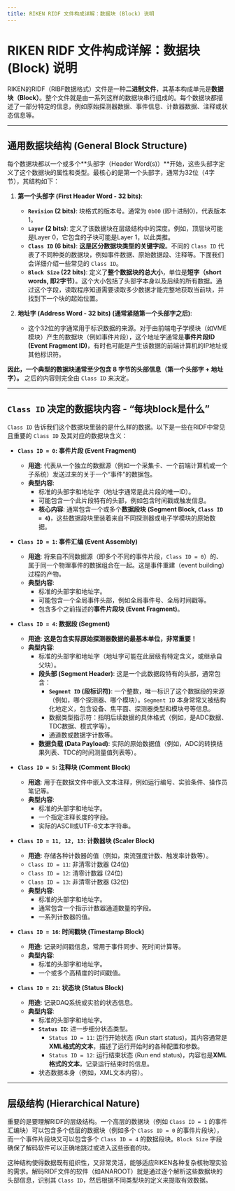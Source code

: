 ```yaml
---
title: RIKEN RIDF 文件构成详解：数据块 (Block) 说明
---
```


# RIKEN RIDF 文件构成详解：数据块 (Block) 说明

RIKEN的RIDF（RIBF数据格式）文件是一种**二进制文件**，其基本构成单元是**数据块（Block）**。整个文件就是由一系列这样的数据块串行组成的。每个数据块都描述了一部分特定的信息，例如原始探测器数据、事件信息、计数器数据、注释或状态信息等。

---

## 通用数据块结构 (General Block Structure)

每个数据块都以一个或多个**头部字（Header Word(s)）**开始，这些头部字定义了这个数据块的属性和类型。最核心的是第一个头部字，通常为32位（4字节），其结构如下：

1.  **第一个头部字 (First Header Word - 32 bits)**:
    * **`Revision` (2 bits)**: 块格式的版本号。通常为 `0b00` (即十进制0)，代表版本1。
    * **`Layer` (2 bits)**: 定义了该数据块在层级结构中的深度。例如，顶层块可能是Layer 0，它包含的子块可能是Layer 1，以此类推。
    * **`Class ID` (6 bits)**: **这是区分数据块类型的关键字段**。不同的 `Class ID` 代表了不同种类的数据块，例如事件数据、原始数据段、注释等。下面我们会详细介绍一些常见的 `Class ID`。
    * **`Block Size` (22 bits)**: 定义了**整个数据块的总大小**，单位是**短字（short words, 即2字节）**。这个大小包括了头部字本身以及后续的所有数据。通过这个字段，读取程序知道需要读取多少数据才能完整地获取当前块，并找到下一个块的起始位置。

2.  **地址字 (Address Word - 32 bits) (通常紧随第一个头部字之后)**:
    * 这个32位的字通常用于标识数据的来源。对于由前端电子学模块（如VME模块）产生的数据块（例如事件片段），这个地址字通常是**事件片段ID (Event Fragment ID)**，有时也可能是产生该数据的前端计算机的IP地址或其他标识符。

**因此，一个典型的数据块通常至少包含 8 字节的头部信息（第一个头部字 + 地址字）。** 之后的内容则完全由 `Class ID` 来决定。

---

## `Class ID` 决定的数据块内容 - “每块block是什么”

`Class ID` 告诉我们这个数据块里装的是什么样的数据。以下是一些在RIDF中常见且重要的 `Class ID` 及其对应的数据块含义：

* **`Class ID = 0`: 事件片段 (Event Fragment)**
    * **用途**: 代表从一个独立的数据源（例如一个采集卡、一个前端计算机或一个子系统）发送过来的关于一个“事件”的数据包。
    * **典型内容**:
        * 标准的头部字和地址字（地址字通常是此片段的唯一ID）。
        * 可能包含一个此片段特有的头部，例如包含时间戳或触发信息。
        * **核心内容**: 通常包含一个或多个**数据段块 (Segment Block, `Class ID = 4`)**，这些数据段块里装着来自不同探测器或电子学模块的原始数据。

* **`Class ID = 1`: 事件汇编 (Event Assembly)**
    * **用途**: 将来自不同数据源（即多个不同的事件片段，`Class ID = 0`）的、属于同一个物理事件的数据组合在一起。这是事件重建（event building）过程的产物。
    * **典型内容**:
        * 标准的头部字和地址字。
        * 可能包含一个全局事件头部，例如全局事件号、全局时间戳等。
        * 包含多个之前描述的**事件片段块 (Event Fragment)**。

* **`Class ID = 4`: 数据段 (Segment)**
    * **用途**: **这是包含实际原始探测器数据的最基本单位，非常重要！**
    * **典型内容**:
        * 标准的头部字和地址字（地址字可能在此层级有特定含义，或继承自父块）。
        * **段头部 (Segment Header)**: 这是一个此数据段特有的头部，通常包含：
            * **`Segment ID` (段标识符)**: 一个整数，唯一标识了这个数据段的来源（例如，哪个探测器、哪个模块）。`Segment ID` 本身常常又被结构化地定义，包含设备、焦平面、探测器类型和模块号等信息。
            * 数据类型指示符：指明后续数据的具体格式（例如，是ADC数据、TDC数据、模式字等）。
            * 通道数或数据字计数等。
        * **数据负载 (Data Payload)**: 实际的原始数据值（例如，ADC的转换结果列表、TDC的时间测量值列表等）。

* **`Class ID = 5`: 注释块 (Comment Block)**
    * **用途**: 用于在数据文件中嵌入文本注释，例如运行编号、实验条件、操作员笔记等。
    * **典型内容**:
        * 标准的头部字和地址字。
        * 一个指定注释长度的字段。
        * 实际的ASCII或UTF-8文本字符串。

* **`Class ID = 11, 12, 13`: 计数器块 (Scaler Block)**
    * **用途**: 存储各种计数器的值（例如，束流强度计数、触发率计数等）。
    * `Class ID = 11`: 非清零计数器 (24位)
    * `Class ID = 12`: 清零计数器 (24位)
    * `Class ID = 13`: 非清零计数器 (32位)
    * **典型内容**:
        * 标准的头部字和地址字。
        * 通常包含一个指示计数器通道数量的字段。
        * 一系列计数器的值。

* **`Class ID = 16`: 时间戳块 (Timestamp Block)**
    * **用途**: 记录时间戳信息，常用于事件同步、死时间计算等。
    * **典型内容**:
        * 标准的头部字和地址字。
        * 一个或多个高精度的时间戳值。

* **`Class ID = 21`: 状态块 (Status Block)**
    * **用途**: 记录DAQ系统或实验的状态信息。
    * **典型内容**:
        * 标准的头部字和地址字。
        * **`Status ID`**: 进一步细分状态类型。
            * `Status ID = 11`: 运行开始状态 (Run start status)，其内容通常是**XML格式的文本**，描述了运行开始时的各种配置和参数。
            * `Status ID = 12`: 运行结束状态 (Run end status)，内容也是**XML格式的文本**，记录运行结束时的信息。
        * 状态数据本身（例如，XML文本内容）。

---

## 层级结构 (Hierarchical Nature)

重要的是要理解RIDF的层级结构。一个高层的数据块（例如 `Class ID = 1` 的事件汇编块）可以包含多个低层的数据块（例如多个 `Class ID = 0` 的事件片段块），而一个事件片段块又可以包含多个 `Class ID = 4` 的数据段块。`Block Size` 字段确保了解码软件可以正确地跳过或进入这些嵌套的块。

这种结构使得数据既有组织性，又非常灵活，能够适应RIKEN各种复杂核物理实验的需求。解码RIDF文件的软件（如ANAROOT）就是通过逐个解析这些数据块的头部信息，识别其 `Class ID`，然后根据不同类型块的定义来提取有效数据。